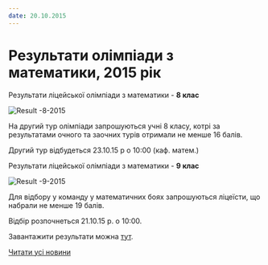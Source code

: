 ```yaml
---
date: 20.10.2015
---
```

# Результати олімпіади з математики, 2015 рік

Результати ліцейської олімпіади з математики - **8 клас**

![Result -8-2015](/images/blog/результати-олімпіади-з-математики-2015-рік/result-8-2015.jpg)

На другий тур олімпіади запрошуються учні 8 класу, котрі за результатами очного та заочних турів отримали не менше 16 балів.

Другий тур відбудеться 23.10.15 р о 10:00 (каф. матем.)

Результати ліцейської олімпіади з математики - **9 клас**

![Result -9-2015](/images/blog/результати-олімпіади-з-математики-2015-рік/result-9-2015.jpg)

Для відбору у команду у математичних боях запрошуються ліцеїсти, що набрали не менше 19 балів.

Відбір розпочнеться 21.10.15 р. о 10:00.

Завантажити результати можна [тут](/files/blog/результати-олімпіади-з-математики-2015-рік/результати-олімпіади-з-математики_2015.docx).

[Читати усі новини](/news)
